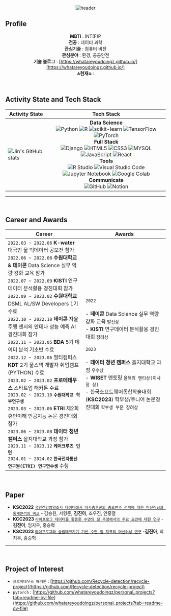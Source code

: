 <div align="center">

  ![header](https://capsule-render.vercel.app/api?type=venom&color=auto&height=300&section=header&text=jin's%20github&fontSize=90)

</div>

## **Profile**

<div align="center">
  
**MBTI** : INT(F)P  
**전공** :  데이터 과학  
**관심기술** :  컴퓨터 비전  
**관심분야** : 환경, 공공안전  
**기술 블로그** : [https://whatareyoudoingz.github.io/](https://whatareyoudoingz.github.io/)  
**🔝현재🔝** : 

</div>                       

<br/>

## **Activity State and Tech Stack**

| **Activity State** | **Tech Stack** |
| ------------------- | -------------- |
| ![Jin's GitHub stats](https://github-readme-stats.vercel.app/api?username=whatareyoudoingz&show_icons=true&theme=shadow_green) | <div align="center"><b>Data Science</b></div> <div align="center"> ![Python](https://img.shields.io/badge/Python-3776AB?style=flat&logo=python&logoColor=white) ![R](https://img.shields.io/badge/R-276DC3?style=flat&logo=R&logoColor=white) ![scikit-learn](https://img.shields.io/badge/sklearn-276DC3?style=flat&logo=R&logoColor=white) ![TensorFlow](https://img.shields.io/badge/TensorFlow-FF6F00?style=flat&logo=TensorFlow&logoColor=white) ![PyTorch](https://img.shields.io/badge/Pytorch-EE4C2C?style=flat&logo=Pytorch&logoColor=white) </div> <div align="center"><b>Full Stack</b></div> <div align="center"> ![Django](https://img.shields.io/badge/Django-092E20?style=flat&logo=Django&logoColor=white) ![HTML5](https://img.shields.io/badge/HTML5-E34F26?style=flat&logo=HTML5&logoColor=white) ![CSS3](https://img.shields.io/badge/CSS3-1572B6?style=flat&logo=CSS3&logoColor=white) ![MYSQL](https://img.shields.io/badge/MYSQL-4479A1?style=flat&logo=MYSQL&logoColor=white) ![JavaScript](https://img.shields.io/badge/JavaScript-F7DF1E?style=flat&logo=JavaScript&logoColor=white) ![React](https://img.shields.io/badge/React-61DAFB?style=flat&logo=React&logoColor=white) </div> <div align="center"><b>Tools</b></div> <div align="center"> ![R Studio](https://img.shields.io/badge/R%20Studio-75AADB?style=flat&logo=Rstudio&logoColor=white) ![Visual Studio Code](https://img.shields.io/badge/Visual%20Studio%20Code-007ACC?style=flat&logo=VisualStudiocode&logoColor=white) ![Jupyter Notebook](https://img.shields.io/badge/Jupyter%20Notebook-F37626?style=flat&logo=jupyter&logoColor=white) ![Google Colab](https://img.shields.io/badge/Google%20Colab-F9AB00?style=flat&logo=googlecolab&logoColor=white) </div> <div align="center"><b>Communicate</b></div> <div align="center"> ![GitHub](https://img.shields.io/badge/GitHub-181717?style=flat&logo=Github&logoColor=white) ![Notion](https://img.shields.io/badge/Notion-000000?style=flat&logo=notion&logoColor=white) </div> |

---
<br/>

## **Career and Awards**

| **Career** | **Awards** |
|------------|------------|
| `2022.03 ~ 2022.06` **K-water** 대국민 물 빅데이터 공모전 참가<br> `2022.06 ~ 2022.08` **수원대학교 & 데이콘** Data Science 실무 역량 강화 교육 참가<br> `2022.07 ~ 2022.09` **KISTI** 연구데이터 분석활용 경진대회 참가<br> `2022.09 ~ 2023.02` **수원대학교** DSML AL/SW Developers 1기 수료<br> `2022.10 ~ 2022.10` **데이콘** 자율주행 센서의 안테나 성능 예측 AI 경진대회 참가<br> `2022.11 ~ 2023.05` **BDA** 5기 데이터 분석 기초반 수료<br> `2022.12 ~ 2023.06` 멀티캠퍼스 **KDT** 2기 풀스택 개발자 취업캠프(PYTHON) 수료<br> `2023.02 ~ 2023.02` **프로메데우스** 스타트업 해커톤 수료<br> `2023.02 ~ 2023.10` **`수원대학교 학부연구생`** <br> `2023.03 ~ 2023.06` **ETRI** 제2회 휴먼이해 인공지능 논문 경진대회 참가<br> `2023.06 ~ 2023.08` **데이터 청년 캠퍼스** 을지대학교 과정 참가<br> `2023.11 ~ 2023.12` **`케어크루즈 인턴`** <br> `2024.01 ~ 2024.02` **`한국전자통신연구원(ETRI) 연구연수생`** 수행|`2022` <br> <br> - **데이콘** Data Science 실무 역량 강화 교육 `발전상`<br> - **KISTI** 연구데이터 분석활용 경진대회 `장려상`<br> <br>`2023` <br> <br> - **데이터 청년 캠퍼스** 을지대학교 과정 `우수상`<br> - **WISET** 멘토링 `올해의 멘티상(이사장 상)`<br> - 한국소프트웨어종합학술대회(**KSC2023**) 학부생/주니어 논문경진대회 `학부생 부문 장려상`|

<br/>

## **Paper**
- **KSC2022** [`국민건강영양조사 데이터에서 대사증후군의 중요변수 선택에 대한 머신러닝과 통계분석의 비교`](https://github.com/Data-analysis-utilization-contest) - 김승원, 서형준, **김진아**, 조우진, 안홍렬
- **KCC2023** [`라이프로그 데이터를 활용한 수면의 질 추정에서의 주요 요인에 대한 연구`](https://github.com/whatareyoudoingz/ETRI-lifelog-data-project) - **김진아**, 임지우, 홍승혁
- **KSC2023** [`라이프로그와 슬립테크기기 기반 수면 질 지표의 머신러닝 연구`](https://github.com/whatareyoudoingz/DeepSleep_project) -**김진아**, 최치우, 홍승혁

---
<br/>

## **Project of Interest**
- `프로메테우스 해커톤` : [https://github.com/Recycle-detection/recycle-project](https://github.com/Recycle-detection/recycle-project)
- `pytorch` : [https://github.com/whatareyoudoingz/personal_projects?tab=readme-ov-file](https://github.com/whatareyoudoingz/personal_projects?tab=readme-ov-file)
